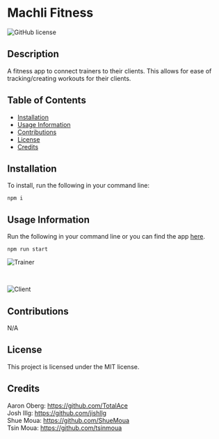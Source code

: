 
# Machli Fitness
![GitHub license](https://img.shields.io/badge/license-MIT-blue.svg)

## Description 
A fitness app to connect trainers to their clients. This allows for ease of tracking/creating workouts for their clients.
<!-- What was your motivation? Why did you build this project? (Note: The answer is not "Because it was a homework assignment.") What problem does it solve? What did you learn? What makes your project stand out? -->

## Table of Contents

* [Installation](#installation)
* [Usage Information](#usage%20information)
* [Contributions](#contributions)
* [License](#license)
* [Credits](#credits)
<!-- * [Questions](#questions) -->

## Installation
To install, run the following in your command line:
```
npm i
```
<!-- What are the steps required to install your project? Provide a step-by-step description of how to get the development environment running. -->

<!-- ## Test Instructions
To test, run the following in your command line:
```

``` -->
<!-- Go the extra mile and write tests for your application. Then provide examples on how to run them. -->

## Usage Information
Run the following in your command line or you can find the app [here](https://machli-fitness.herokuapp.com/).
```
npm run start
```

![Trainer](client\src\assets\images\MachiFitness-Trainer.gif)

<br/>

![Client](client\src\assets\images\MachiFitness-Client.gif)

<!-- Provide instructions and examples for use. Include screenshots as needed.  -->

## Contributions
N/A
<!-- If you created an application or package and would like other developers to contribute it, you will want to add guidelines for how to do so. The [Contributor Covenant](https://www.contributor-covenant.org/) is an industry standard, but you can always write your own. -->

## License
This project is licensed under the MIT license.
<!-- The last section of a good README is a license. This lets other developers know what they can and cannot do with your project. If you need help choosing a license, use [https://choosealicense.com/](https://choosealicense.com/) -->

## Credits
Aaron Oberg: https://github.com/TotalAce \
Josh Illg: https://github.com/jishllg \
Shue Moua: https://github.com/ShueMoua \
Tsin Moua: https://github.com/tsinmoua
<!-- List your collaborators, if any, with links to their GitHub profiles.
If you used any third-party assets that require attribution, list the creators with links to their primary web presence in this section.
If you followed tutorials, include links to those here as well. -->

<!-- ## Questions
If you have any questions, please contact us at .  
You can find more of my work at https://github.com/TotalAce -->

<!-- ## Badges
![badmath](https://img.shields.io/github/languages/top/nielsenjared/badmath)

Badges aren't _necessary_, per se, but they demonstrate street cred. Badges let other developers know that you know what you're doing. Check out the badges hosted by [shields.io](https://shields.io/). You may not understand what they all represent now, but you will in time. -->

